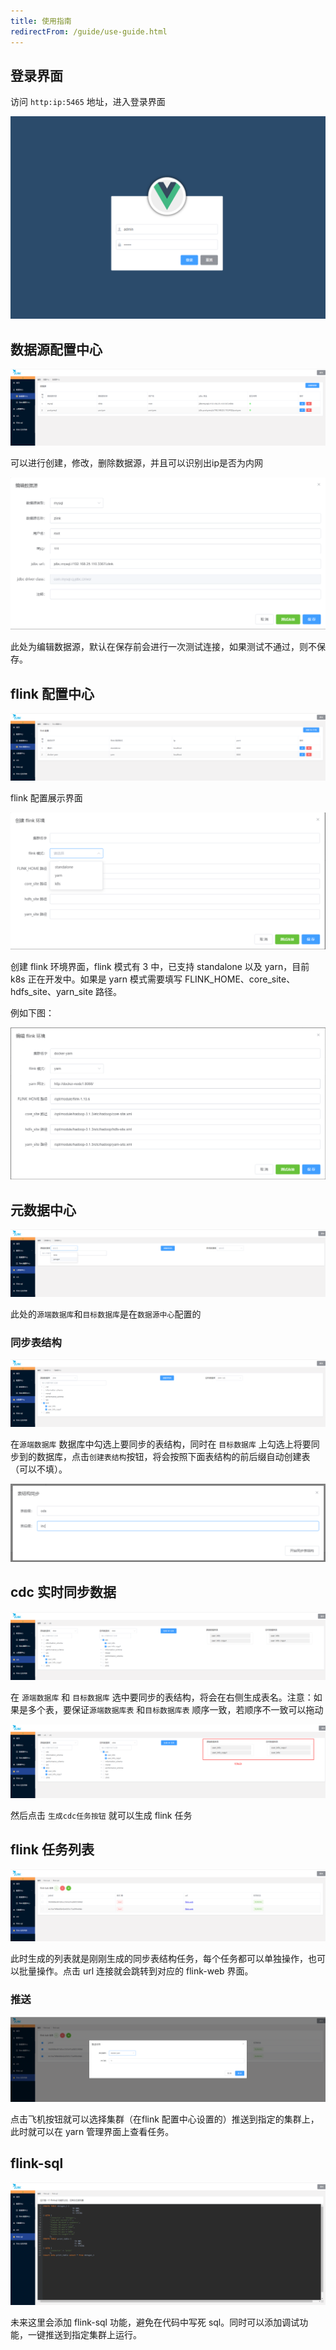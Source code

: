 ```yaml
---
title: 使用指南
redirectFrom: /guide/use-guide.html
---
```


## 登录界面

访问 `http:ip:5465` 地址，进入登录界面

![登录界面](./assets/image-20230202144429353.png)

## 数据源配置中心

![数据源配置中心](./assets/image-20230202144528778.png)

可以进行创建，修改，删除数据源，并且可以识别出ip是否为内网

![编辑数据源](./assets/image-20230202144714884.png)

此处为编辑数据源，默认在保存前会进行一次测试连接，如果测试不通过，则不保存。

## flink 配置中心

![image-20230202144841436](./assets/image-20230202144841436.png)

flink 配置展示界面

![创建 flink 环境](./assets/image-20230202144905338.png)

创建 flink 环境界面，flink 模式有 3 中，已支持 standalone 以及 yarn，目前 k8s 正在开发中。如果是 yarn 模式需要填写 FLINK_HOME、core_site、hdfs_site、yarn_site 路径。

例如下图：

![flink 环境例子](./assets/image-20230202145207452.png)

## 元数据中心

![元数据中心](./assets/image-20230202145254271.png)

此处的`源端数据库`和`目标数据库`是在`数据源中心`配置的

### 同步表结构

![同步表结构](./assets/image-20230202145429713.png)

在`源端数据库` 数据库中勾选上要同步的表结构，同时在 `目标数据库` 上勾选上将要同步到的数据库，点击`创建表结构`按钮，将会按照下面表结构的前后缀自动创建表（可以不填）。

![表结构同步额外信息](./assets/image-20230202145602564.png)

## cdc 实时同步数据

![image-20230202150120349](./assets/image-20230202150120349.png)

在 `源端数据库` 和 `目标数据库` 选中要同步的表结构，将会在右侧生成表名。注意：如果是多个表，要保证`源端数据库表` 和`目标数据库表` 顺序一致，若顺序不一致可以拖动

![image-20230202150622779](./assets/image-20230202150622779.png)

然后点击 `生成cdc任务按钮` 就可以生成 flink 任务

## flink 任务列表

![image-20230202150735439](./assets/image-20230202150735439.png)

此时生成的列表就是刚刚生成的同步表结构任务，每个任务都可以单独操作，也可以批量操作。点击 url 连接就会跳转到对应的 flink-web 界面。

### 推送

![推送](./assets/image-20230202150950050.png)

点击飞机按钮就可以选择集群（在flink 配置中心设置的）推送到指定的集群上，此时就可以在 yarn 管理界面上查看任务。

## flink-sql

![flink-sql](./assets/image-20230202151142914.png)

未来这里会添加 flink-sql 功能，避免在代码中写死 sql。同时可以添加调试功能，一键推送到指定集群上运行。
